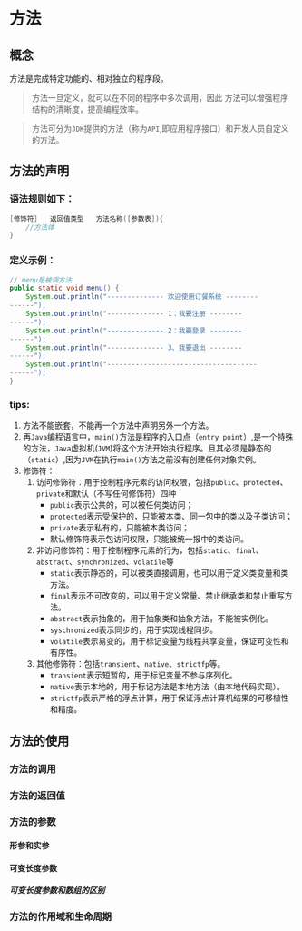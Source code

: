 # 方法

## 概念

方法是完成特定功能的、相对独立的程序段。

> 方法一旦定义，就可以在不同的程序中多次调用，因此 方法可以增强程序结构的清晰度，提高编程效率。

> 方法可分为`JDK`提供的方法（称为`API`,即应用程序接口）和开发人员自定义的方法。

## 方法的声明

### 语法规则如下：

```java
[修饰符]	返回值类型	方法名称([参数表]){
    //方法体
}
```

### 定义示例：

```java
// menu是被调方法
public static void menu() {
	System.out.println("-------------- 欢迎使用订餐系统 --------
------");
	System.out.println("-------------- 1：我要注册 --------
------");
	System.out.println("-------------- 2：我要登录 --------
------");
	System.out.println("-------------- 3、我要退出 --------
------");
	System.out.println("-------------------------------------
------");
}
```

### tips:

1. 方法不能嵌套，不能再一个方法中声明另外一个方法。
2. 再`Java`编程语言中，`main()`方法是程序的入口点（`entry point`）,是一个特殊的方法，`Java`虚拟机(`JVM`)将这个方法开始执行程序。且其必须是静态的（`static`）,因为`JVM`在执行`main()`方法之前没有创建任何对象实例。
3. 修饰符：
   1. 访问修饰符：用于控制程序元素的访问权限，包括`public`、`protected`、`private`和默认（不写任何修饰符）四种
      - `public`表示公共的，可以被任何类访问；
      - `protected`表示受保护的，只能被本类、同一包中的类以及子类访问；
      - `private`表示私有的，只能被本类访问；
      - 默认修饰符表示包访问权限，只能被统一报中的类访问。
   2. 非访问修饰符：用于控制程序元素的行为，包括`static`、`final`、`abstract`、`synchronized`、`volatile`等
      - `static`表示静态的，可以被类直接调用，也可以用于定义类变量和类方法。
      - `final`表示不可改变的，可以用于定义常量、禁止继承类和禁止重写方法。
      - `abstract`表示抽象的，用于抽象类和抽象方法，不能被实例化。
      - `syschronized`表示同步的，用于实现线程同步。
      - `volatile`表示易变的，用于标记变量为线程共享变量，保证可变性和有序性。
   3. 其他修饰符：包括`transient`、`native`、`strictfp`等。
      - `transient`表示短暂的，用于标记变量不参与序列化。
      - `native`表示本地的，用于标记方法是本地方法（由本地代码实现）。
      - `strictfp`表示严格的浮点计算，用于保证浮点计算机结果的可移植性和精度。

## 方法的使用

### 方法的调用

### 方法的返回值

### 方法的参数

#### 形参和实参



#### 可变长度参数



##### 可变长度参数和数组的区别

### 方法的作用域和生命周期

